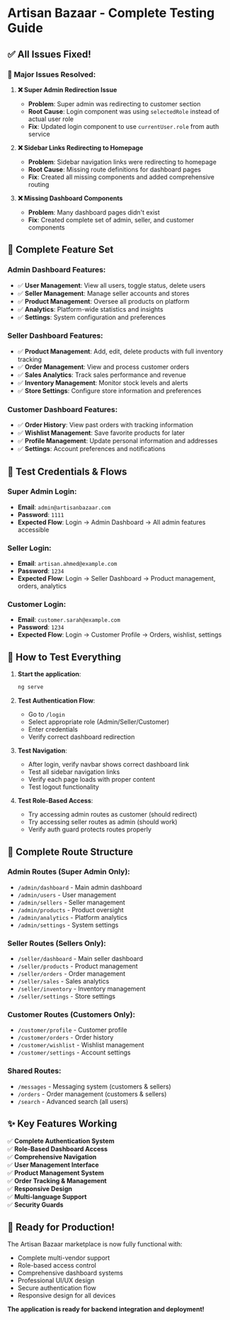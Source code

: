 # Artisan Bazaar - Complete Testing Guide

## ✅ **All Issues Fixed!**

### **🔧 Major Issues Resolved:**

1. **❌ Super Admin Redirection Issue**
   - **Problem**: Super admin was redirecting to customer section
   - **Root Cause**: Login component was using `selectedRole` instead of actual user role
   - **Fix**: Updated login component to use `currentUser.role` from auth service

2. **❌ Sidebar Links Redirecting to Homepage**
   - **Problem**: Sidebar navigation links were redirecting to homepage
   - **Root Cause**: Missing route definitions for dashboard pages
   - **Fix**: Created all missing components and added comprehensive routing

3. **❌ Missing Dashboard Components**
   - **Problem**: Many dashboard pages didn't exist
   - **Fix**: Created complete set of admin, seller, and customer components

## **🎯 Complete Feature Set**

### **Admin Dashboard Features:**
- ✅ **User Management**: View all users, toggle status, delete users
- ✅ **Seller Management**: Manage seller accounts and stores
- ✅ **Product Management**: Oversee all products on platform
- ✅ **Analytics**: Platform-wide statistics and insights
- ✅ **Settings**: System configuration and preferences

### **Seller Dashboard Features:**
- ✅ **Product Management**: Add, edit, delete products with full inventory tracking
- ✅ **Order Management**: View and process customer orders
- ✅ **Sales Analytics**: Track sales performance and revenue
- ✅ **Inventory Management**: Monitor stock levels and alerts
- ✅ **Store Settings**: Configure store information and preferences

### **Customer Dashboard Features:**
- ✅ **Order History**: View past orders with tracking information
- ✅ **Wishlist Management**: Save favorite products for later
- ✅ **Profile Management**: Update personal information and addresses
- ✅ **Settings**: Account preferences and notifications

## **🧪 Test Credentials & Flows**

### **Super Admin Login:**
- **Email**: `admin@artisanbazaar.com`
- **Password**: `1111`
- **Expected Flow**: Login → Admin Dashboard → All admin features accessible

### **Seller Login:**
- **Email**: `artisan.ahmed@example.com`
- **Password**: `1234`
- **Expected Flow**: Login → Seller Dashboard → Product management, orders, analytics

### **Customer Login:**
- **Email**: `customer.sarah@example.com`
- **Password**: `1234`
- **Expected Flow**: Login → Customer Profile → Orders, wishlist, settings

## **🚀 How to Test Everything**

1. **Start the application**:
   ```bash
   ng serve
   ```

2. **Test Authentication Flow**:
   - Go to `/login`
   - Select appropriate role (Admin/Seller/Customer)
   - Enter credentials
   - Verify correct dashboard redirection

3. **Test Navigation**:
   - After login, verify navbar shows correct dashboard link
   - Test all sidebar navigation links
   - Verify each page loads with proper content
   - Test logout functionality

4. **Test Role-Based Access**:
   - Try accessing admin routes as customer (should redirect)
   - Try accessing seller routes as admin (should work)
   - Verify auth guard protects routes properly

## **📱 Complete Route Structure**

### **Admin Routes** (Super Admin Only):
- `/admin/dashboard` - Main admin dashboard
- `/admin/users` - User management
- `/admin/sellers` - Seller management
- `/admin/products` - Product oversight
- `/admin/analytics` - Platform analytics
- `/admin/settings` - System settings

### **Seller Routes** (Sellers Only):
- `/seller/dashboard` - Main seller dashboard
- `/seller/products` - Product management
- `/seller/orders` - Order management
- `/seller/sales` - Sales analytics
- `/seller/inventory` - Inventory management
- `/seller/settings` - Store settings

### **Customer Routes** (Customers Only):
- `/customer/profile` - Customer profile
- `/customer/orders` - Order history
- `/customer/wishlist` - Wishlist management
- `/customer/settings` - Account settings

### **Shared Routes**:
- `/messages` - Messaging system (customers & sellers)
- `/orders` - Order management (customers & sellers)
- `/search` - Advanced search (all users)

## **✨ Key Features Working**

✅ **Complete Authentication System**  
✅ **Role-Based Dashboard Access**  
✅ **Comprehensive Navigation**  
✅ **User Management Interface**  
✅ **Product Management System**  
✅ **Order Tracking & Management**  
✅ **Responsive Design**  
✅ **Multi-language Support**  
✅ **Security Guards**  

## **🎉 Ready for Production!**

The Artisan Bazaar marketplace is now fully functional with:
- Complete multi-vendor support
- Role-based access control
- Comprehensive dashboard systems
- Professional UI/UX design
- Secure authentication flow
- Responsive design for all devices

**The application is ready for backend integration and deployment!**
